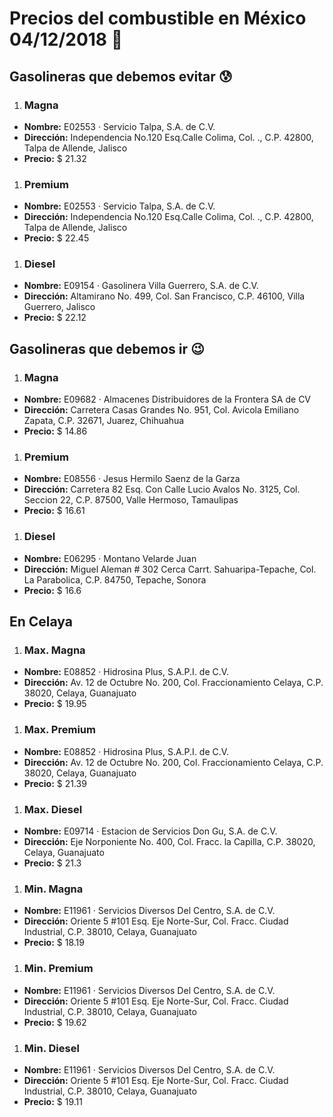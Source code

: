 # Precios del combustible en México 04/12/2018 :car:

## Gasolineras que debemos evitar :cold_sweat:
1. ### Magna
  * **Nombre:** E02553 · Servicio Talpa, S.A. de C.V.
  * **Dirección:** Independencia No.120 Esq.Calle Colima, Col. ., C.P. 42800, Talpa de Allende, Jalisco
  * **Precio:** $ 21.32

1. ### Premium
  * **Nombre:** E02553 · Servicio Talpa, S.A. de C.V.
  * **Dirección:** Independencia No.120 Esq.Calle Colima, Col. ., C.P. 42800, Talpa de Allende, Jalisco
  * **Precio:** $ 22.45

1. ### Diesel
  * **Nombre:** E09154 · Gasolinera Villa Guerrero, S.A. de C.V.
  * **Dirección:** Altamirano No. 499, Col. San Francisco, C.P. 46100, Villa Guerrero, Jalisco
  * **Precio:** $ 22.12


## Gasolineras que debemos ir :wink:
1. ### Magna
  * **Nombre:** E09682 · Almacenes Distribuidores de la Frontera SA de CV
  * **Dirección:** Carretera Casas Grandes No. 951, Col. Avicola Emiliano Zapata, C.P. 32671, Juarez, Chihuahua
  * **Precio:** $ 14.86

1. ### Premium
  * **Nombre:** E08556 · Jesus Hermilo Saenz de la Garza
  * **Dirección:** Carretera 82 Esq. Con Calle Lucio Avalos No. 3125, Col. Seccion 22, C.P. 87500, Valle Hermoso, Tamaulipas
  * **Precio:** $ 16.61

1. ### Diesel
  * **Nombre:** E06295 · Montano Velarde Juan
  * **Dirección:** Miguel Aleman # 302 Cerca Carrt. Sahuaripa-Tepache, Col. La Parabolica, C.P. 84750, Tepache, Sonora
  * **Precio:** $ 16.6


## En Celaya
1. ### Max. Magna
  * **Nombre:** E08852 · Hidrosina Plus, S.A.P.I. de C.V.
  * **Dirección:** Av. 12 de Octubre No. 200, Col. Fraccionamiento Celaya, C.P. 38020, Celaya, Guanajuato
  * **Precio:** $ 19.95

1. ### Max. Premium
  * **Nombre:** E08852 · Hidrosina Plus, S.A.P.I. de C.V.
  * **Dirección:** Av. 12 de Octubre No. 200, Col. Fraccionamiento Celaya, C.P. 38020, Celaya, Guanajuato
  * **Precio:** $ 21.39

1. ### Max. Diesel
  * **Nombre:** E09714 · Estacion de Servicios Don Gu, S.A. de C.V.
  * **Dirección:** Eje Norponiente No. 400, Col. Fracc. la Capilla, C.P. 38020, Celaya, Guanajuato
  * **Precio:** $ 21.3

1. ### Min. Magna
  * **Nombre:** E11961 · Servicios Diversos Del Centro, S.A. de C.V.
  * **Dirección:** Oriente 5 #101 Esq. Eje Norte-Sur, Col. Fracc. Ciudad Industrial, C.P. 38010, Celaya, Guanajuato
  * **Precio:** $ 18.19

1. ### Min. Premium
  * **Nombre:** E11961 · Servicios Diversos Del Centro, S.A. de C.V.
  * **Dirección:** Oriente 5 #101 Esq. Eje Norte-Sur, Col. Fracc. Ciudad Industrial, C.P. 38010, Celaya, Guanajuato
  * **Precio:** $ 19.62

1. ### Min. Diesel
  * **Nombre:** E11961 · Servicios Diversos Del Centro, S.A. de C.V.
  * **Dirección:** Oriente 5 #101 Esq. Eje Norte-Sur, Col. Fracc. Ciudad Industrial, C.P. 38010, Celaya, Guanajuato
  * **Precio:** $ 19.11
